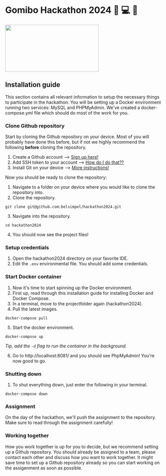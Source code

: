 # Gomibo Hackathon 2024 :office: :computer: :crown:
<img src="https://werkenbijbelsimpel.nl/wp-content/uploads/2023/01/Belsimpel-A-Gomibo-company_RGB_op-wit.svg" width="300" height="150">

## Installation guide
This section contains all relevant information to setup the necessary things to participate in the hackathon. You will be setting up a Docker environment running two services: MySQL and PHPMyAdmin. We've created a docker-compose.yml file which should do most of the work for you.

### Clone Github repository
Start by cloning the Github repository on your device. Most of you will probably have done this before, but if not we highly recommend the following **before** cloning the repository.
1. Create a Github account --> [Sign up here!](https://github.com/signup?ref_cta=Sign+up&ref_loc=header+logged+out&ref_page=%2F&source=header-home)
2. Add SSH token to your account --> [How do I do that??](https://docs.github.com/en/authentication/connecting-to-github-with-ssh/adding-a-new-ssh-key-to-your-github-account)
3. Install Git on your device --> [More instructions!](https://github.com/git-guides/install-git)

Now you should be ready to clone the repository:
1. Navigate to a folder on your device where you would like to clone the repository into.
2. Clone the repository.
```
git clone git@github.com:belsimpel/hackathon2024.git
```
3. Navigate into the repository.
```
cd hackathon2024
```
4. You should now see the project files!

### Setup credentials
1. Open the hackathon2024 directory on your favorite IDE.
2. Edit the `.env` environmental file. You should add some credentials.

### Start Docker container
1. Now it's time to start spinning up the Docker environment.
2. First up, read through this installation guide for installing Docker and Docker Compose.
3. In a terminal, move to the projectfolder again (hackathon2024).
4. Pull the latest images.
```
docker-compose pull
```
5. Start the docker environment.
```
docker-compose up
```
*Tip, add the `-d` flag to run the container in the background.*

6. Go to http://localhost:8081/ and you should see PhpMyAdmin! You're now good to go.

### Shutting down
1. To shut everything down, just enter the following in your terminal.
```
docker-compose down
```

### Assignment
On the day of the hackathon, we'll push the assignment to the repository. Make sure to read through the assignment carefully!

### Working together
How you work together is up for you to decide, but we recommend setting up a Github repository. You should already be assigned to a team, please contact each other and discuss how you want to work together. It might save time to set up a Github repository already so you can start working on the assigenment as soon as possible.